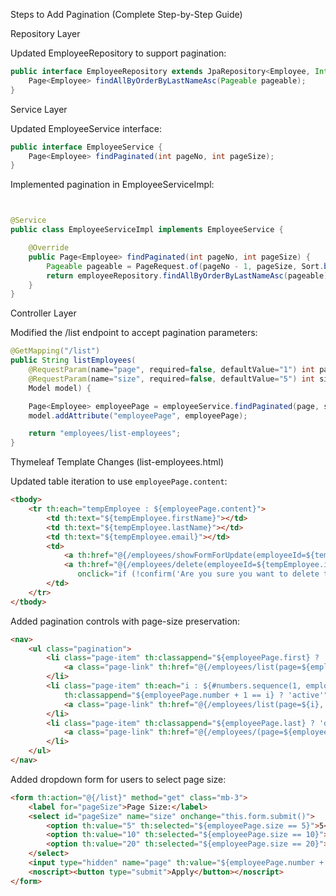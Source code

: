 Steps to Add Pagination (Complete Step-by-Step Guide)

Repository Layer

Updated EmployeeRepository to support pagination:
```java
public interface EmployeeRepository extends JpaRepository<Employee, Integer> {
    Page<Employee> findAllByOrderByLastNameAsc(Pageable pageable);
}
```

Service Layer

Updated EmployeeService interface:
```java
public interface EmployeeService {
    Page<Employee> findPaginated(int pageNo, int pageSize);
}
```

Implemented pagination in EmployeeServiceImpl:
```java


@Service
public class EmployeeServiceImpl implements EmployeeService {

    @Override
    public Page<Employee> findPaginated(int pageNo, int pageSize) {
        Pageable pageable = PageRequest.of(pageNo - 1, pageSize, Sort.by("lastName").ascending());
        return employeeRepository.findAllByOrderByLastNameAsc(pageable);
    }
}
```
Controller Layer

Modified the /list endpoint to accept pagination parameters:
```java
@GetMapping("/list")
public String listEmployees(
    @RequestParam(name="page", required=false, defaultValue="1") int page,
    @RequestParam(name="size", required=false, defaultValue="5") int size,
    Model model) {

    Page<Employee> employeePage = employeeService.findPaginated(page, size);
    model.addAttribute("employeePage", employeePage);

    return "employees/list-employees";
}
```


Thymeleaf Template Changes (list-employees.html)

Updated table iteration to use `employeePage.content`:

```html
<tbody>
    <tr th:each="tempEmployee : ${employeePage.content}">
        <td th:text="${tempEmployee.firstName}"></td>
        <td th:text="${tempEmployee.lastName}"></td>
        <td th:text="${tempEmployee.email}"></td>
        <td>
            <a th:href="@{/employees/showFormForUpdate(employeeId=${tempEmployee.id})}" class="btn btn-info btn-sm">Update</a>
            <a th:href="@{/employees/delete(employeeId=${tempEmployee.id})}" class="btn btn-danger btn-sm"
               onclick="if (!confirm('Are you sure you want to delete this employee?')) return false">Delete</a>
        </td>
    </tr>
</tbody>
```
Added pagination controls with page-size preservation:
```html
<nav>
    <ul class="pagination">
        <li class="page-item" th:classappend="${employeePage.first} ? 'disabled'">
            <a class="page-link" th:href="@{/employees/list(page=${employeePage.number}, size=${employeePage.size})}">&laquo;</a>
        </li>
        <li class="page-item" th:each="i : ${#numbers.sequence(1, employeePage.totalPages)}"
            th:classappend="${employeePage.number + 1 == i} ? 'active'">
            <a class="page-link" th:href="@{/employees/list(page=${i}, size=${employeePage.size})}" th:text="${i}">1</a>
        </li>
        <li class="page-item" th:classappend="${employeePage.last} ? 'disabled'">
            <a class="page-link" th:href="@{/employees/(page=${employeePage.number + 2}, size=${employeePage.size})}">&raquo;</a>
        </li>
    </ul>
</nav>
```
Added dropdown form for users to select page size:
```html
<form th:action="@{/list}" method="get" class="mb-3">
    <label for="pageSize">Page Size:</label>
    <select id="pageSize" name="size" onchange="this.form.submit()">
        <option th:value="5" th:selected="${employeePage.size == 5}">5</option>
        <option th:value="10" th:selected="${employeePage.size == 10}">10</option>
        <option th:value="20" th:selected="${employeePage.size == 20}">20</option>
    </select>
    <input type="hidden" name="page" th:value="${employeePage.number + 1}" />
    <noscript><button type="submit">Apply</button></noscript>
</form>
```
